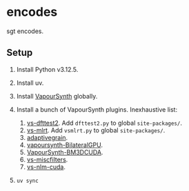 # encodes

sgt encodes.

## Setup

1. Install Python v3.12.5.
2. Install uv.
3. Install [VapourSynth][] globally.
4. Install a bunch of VapourSynth plugins. Inexhaustive list:
    1. [vs-dfttest2][]. Add `dfttest2.py` to global `site-packages/`.
    2. [vs-mlrt][]. Add `vsmlrt.py` to global `site-packages/`.
    3. [adaptivegrain][].
    4. [vapoursynth-BilateralGPU][].
    5. [VapourSynth-BM3DCUDA][].
    6. [vs-miscfilters][].
    7. [vs-nlm-cuda][].
5. `uv sync`



   [VapourSynth]: https://github.com/vapoursynth/vapoursynth
   [vs-dfttest2]: https://github.com/AmusementClub/vs-dfttest2
   [vs-mlrt]: https://github.com/AmusementClub/vs-mlrt
   [adaptivegrain]: https://github.com/Irrational-Encoding-Wizardry/adaptivegrain
   [vapoursynth-BilateralGPU]: https://github.com/Rational-Encoding-Thaumaturgy/vapoursynth-BilateralGPU
   [VapourSynth-BM3DCUDA]: https://github.com/WolframRhodium/VapourSynth-BM3DCUDA
   [vs-miscfilters]: https://github.com/vapoursynth/vs-miscfilters-obsolete
   [vs-nlm-cuda]: https://github.com/AmusementClub/vs-nlm-cuda
